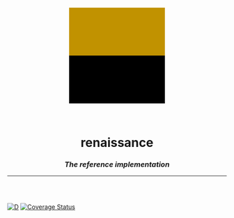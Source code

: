 <p align="center">
<img src="branding/logo_single.png" width=220>
</p>

<br>

<h1 align="center">renaissance</h1>

<h3 align="center"><i><b>The reference implementation</i></b></h3>

---

<br>
<br>

[![D](https://github.com/renaissanceorg/renaissance/actions/workflows/d.yml/badge.svg)](https://github.com/renaissanceorg/renaissance/actions/workflows/d.yml) [![Coverage Status](https://coveralls.io/repos/github/renaissanceorg/renaissance/badge.svg?branch=feature/queueing)](https://coveralls.io/github/renaissanceorg/renaissance?branch=feature/queueing)
